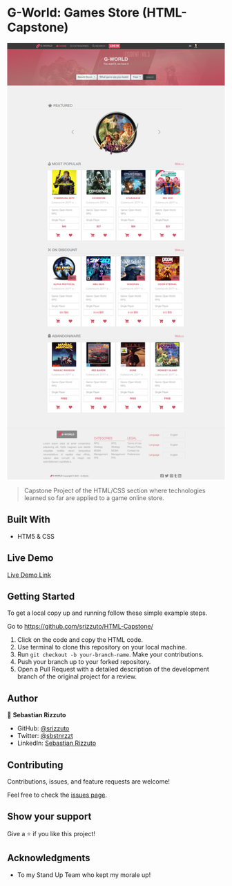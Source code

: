 # G-World: Games Store (HTML-Capstone)

![Screenshot](./images/readme_ss.png)

> Capstone Project of the HTML/CSS section where technologies learned so far are applied to a game online store.

## Built With

- HTM5 & CSS

## Live Demo

[Live Demo Link](https://srizzuto.github.io/HTML-Capstone/)


## Getting Started

To get a local copy up and running follow these simple example steps.

Go to https://github.com/srizzuto/HTML-Capstone/

1. Click on the code and copy the HTML code.
2. Use terminal to clone this repository on your local machine.
3. Run <code>git checkout -b your-branch-name</code>. Make your contributions.
4. Push your branch up to your forked repository.
5. Open a Pull Request with a detailed description of the development branch of the original project for a review.

## Author

👤 **Sebastian Rizzuto**

- GitHub: [@srizzuto](https://github.com/srizzuto)
- Twitter: [@sbstnrzzt](https://twitter.com/sbstnrzzt)
- LinkedIn: [Sebastian Rizzuto](https://www.linkedin.com/in/srizzuto/)
## Contributing

Contributions, issues, and feature requests are welcome!

Feel free to check the [issues page](https://github.com/srizzuto/using-bootstrap/issues).

## Show your support

Give a ⭐️ if you like this project!

## Acknowledgments

- To my Stand Up Team who kept my morale up!

